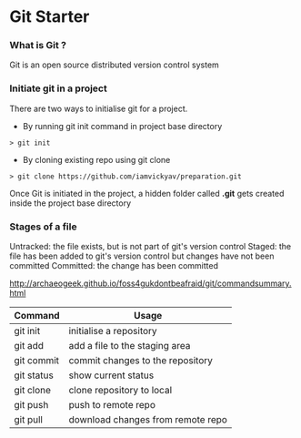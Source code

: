# Git Starter

### What is Git ?

Git is an open source distributed version control system

### Initiate git in a project

There are two ways to initialise git for a project. 

- By running git init command in project base directory

```
> git init
```

- By cloning existing repo using git clone

```
> git clone https://github.com/iamvickyav/preparation.git
```

Once Git is initiated in the project, a hidden folder called **.git** gets created inside the project base directory

### Stages of a file
Untracked: the file exists, but is not part of git's version control
Staged: the file has been added to git's version control but changes have not been committed
Committed: the change has been committed

http://archaeogeek.github.io/foss4gukdontbeafraid/git/commandsummary.html

| Command 		| Usage  						    |
|--------------	|----------------------------------|
| git init  	| initialise a repository   	    |
| git add   	| add a file to the staging area   |
| git commit	| commit changes to the repository |
| git status	| show current status			    |
| git clone		| clone repository to local        |
| git push		| push to remote repo              |
| git pull		| download changes from remote repo|
